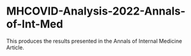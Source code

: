 # MHCOVID-Analysis-2022-Annals-of-Int-Med
This produces the results presented in the Annals of Internal Medicine Article.
